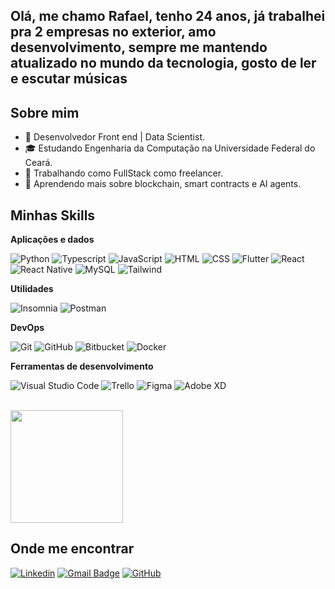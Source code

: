 ## Olá, me chamo Rafael, tenho 24 anos, já trabalhei pra 2 empresas no exterior, amo desenvolvimento, sempre me mantendo atualizado no mundo da tecnologia, gosto de ler e escutar músicas

## Sobre mim

- 🤔 Desenvolvedor Front end | Data Scientist.
- 🎓 Estudando Engenharia da Computação na Universidade Federal do Ceará.
- 💼 Trabalhando como FullStack como freelancer.
- 🌱 Aprendendo mais sobre blockchain, smart contracts e AI agents.

## Minhas Skills

**Aplicações e dados**

![Python](https://img.shields.io/badge/Python-14354C?style=for-the-badge&logo=python&logoColor=white)
![Typescript](https://img.shields.io/badge/TypeScript-007ACC?style=for-the-badge&logo=typescript&logoColor=white)
![JavaScript](https://img.shields.io/badge/JavaScript-F7DF1E?style=for-the-badge&logo=javascript&logoColor=black)
![HTML](https://img.shields.io/badge/HTML-239120?style=for-the-badge&logo=html5&logoColor=white)
![CSS](https://img.shields.io/badge/CSS-239120?&style=for-the-badge&logo=css3&logoColor=white)
![Flutter](https://img.shields.io/badge/Flutter-02569B?style=for-the-badge&logo=flutter&logoColor=white)
![React](https://img.shields.io/badge/React-20232A?style=for-the-badge&logo=react&logoColor=61DAFB)
![React Native](https://img.shields.io/badge/React_Native-20232A?style=for-the-badge&logo=react&logoColor=61DAFB)
![MySQL](https://img.shields.io/badge/MySQL-00000F?style=for-the-badge&logo=mysql&logoColor=white)
![Tailwind](https://img.shields.io/badge/Tailwind_CSS-38B2AC?style=for-the-badge&logo=tailwind-css&logoColor=white)


**Utilidades**

![Insomnia](https://img.shields.io/badge/-Insomnia-333333?style=flat&logo=insomnia)
![Postman](https://img.shields.io/badge/-Postman-333333?style=flat&logo=postman)

**DevOps**

![Git](https://img.shields.io/badge/-Git-333333?style=flat&logo=git)
![GitHub](https://img.shields.io/badge/-GitHub-333333?style=flat&logo=github)
![Bitbucket](https://img.shields.io/badge/-Bitbucket-333333?style=flat&logo=bitbucket)
![Docker](https://img.shields.io/badge/-Docker-333333?style=flat&logo=docker)

**Ferramentas de desenvolvimento**

![Visual Studio Code](https://img.shields.io/badge/-Visual%20Studio%20Code-333333?style=flat&logo=visual-studio-code&logoColor=007ACC)
![Trello](https://img.shields.io/badge/-Trello-333333?style=flat&logo=trello&logoColor=007ACC)
![Figma](https://img.shields.io/badge/-Figma-333333?style=flat&logo=figma&logoColor=007ACC)
![Adobe XD](https://img.shields.io/badge/-Adobe%20XD-333333?style=flat&logo=adobe-xd&logoColor=007ACC)

<br/>

<a href="https://github.com/RafaelBHMendes" title="Perfil do Rafael">
  <img height="180em" src="https://github-readme-stats.vercel.app/api?username=RafaelBHMendes&theme=dracula&show_icons=true" />
</a>

## Onde me encontrar

[![Linkedin](https://img.shields.io/badge/-RafaelMendes-blue?style=flat-square&logo=Linkedin&logoColor=white&link=https://www.linkedin.com/in/rafael-mendes-11118215a/)](https://www.linkedin.com/in/rafael-mendes-11118215a/)
[![Gmail Badge](https://img.shields.io/badge/-rafaelbemvindo18@gmail.com-006bed?style=flatsquare&logo=Gmail&logoColor=white&link=mailto:rafaelbemvindo18@gmail.com)](mailto:rafaelbemvindo18@gmail.com)
[![GitHub](https://img.shields.io/github/followers/RafaelBHMendes?label=follow&style=social)](https://github.com/RafaelBHMendes)
